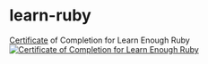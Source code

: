 # learn-ruby
[Certificate](https://www.learnenough.com/certificates/SelvarasuRamasamy) of Completion for Learn Enough Ruby
<a href="https://www.learnenough.com/certificates/SelvarasuRamasamy"><img src="https://www.learnenough.com/certificates/SelvarasuRamasamy/ruby-tutorial.svg" alt="Certificate of Completion for Learn Enough Ruby"></a>